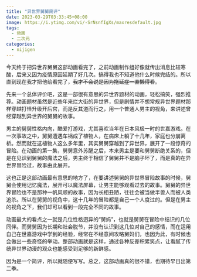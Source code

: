 ```yaml
---
title: "异世界舅舅简评"
date: 2023-03-29T03:33:45+08:00
image: https://i.ytimg.com/vi/-SrNsnfIgXs/maxresdefault.jpg
tags:
  - 动画
  - 二次元
categories:
  - nijigen
---
```


今天终于把异世界舅舅这部动画看完了，之前动画制作组好像就传出消息比较寒酸，后来又因为疫情原因延期了好几次。搞得我也不知道他什么时候完结的。所以直到现在我才把他给看完了，~~我才不会说是因为拖延症一直懒得看~~。

先来一个总体评价吧，这是一部很有意思的异世界题材的动画，轻松搞笑，强烈推荐。动画题材虽然是近些年来烂大街的异世界，但是剧情并不想常规异世界题材那样穿越打怪升级开后宫，而是反其道而行之，用一个普通人男主的视角，来讲述曾经穿越到异世界的舅舅的故事。

男主的舅舅性格内向，酷爱打游戏，尤其喜欢当年在日本风极一时的世嘉游戏。在一次事故之中，舅舅遭遇车祸成了植物人，在病床上躺了十几年，家庭也分崩离析。然而就在这植物人这么多年里，其实舅舅穿越到了异世界，展开了一段惊奇的冒险。在动画的第一集，舅舅意外苏醒之后，本来男主是要和舅舅断绝关系的，但是在见识到舅舅的魔法之后，男主终于相信了舅舅并不是脑子坏了，而是真的在异世界冒险过，故事由此展开。

这也正是这部动画最有意思的地方了，在要讲述舅舅的异世界冒险故事的时候，舅舅会使用记忆魔法，展开可以魔法屏幕，让男主能够观看过去的故事。舅舅的异世界冒险也不是那种一帆风顺的故事，因为长相丑陋，往往会被当做半兽人而被人类追杀。所以在舅舅的视角中，这十几年的冒险都是自己一个人度过的。但是在男主的视角之下，我们却可以看到一段完全不同的故事。

动画最大的看点之一就是几位性格迥异的“舅妈”，也就是舅舅在冒险中结识的几位同伴。而舅舅因为长期和社会脱节，并没有认识到这几位对自己的感情，而在运用自己在世嘉游戏中学到的经验，经常在不经意间攻略舅妈们，也因为此，有时候也会做出一些奇怪的举动。整部动画就是这样，通过各种反差积累笑点，让看腻了传统异世界动漫的观众也能感受到足够的新鲜感。

因为是一个简评，所以就随便写写。总之，这部动画真的很不错，也期待早日出第二季。
